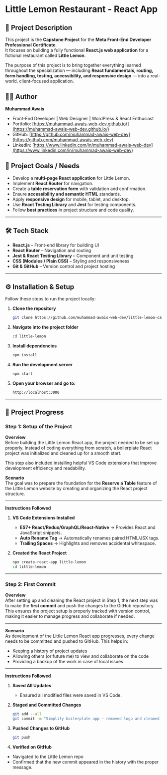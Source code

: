 # Little Lemon Restaurant - React App

## 📌 Project Description  
This project is the **Capstone Project** for the **Meta Front-End Developer Professional Certificate**.  
It focuses on building a fully functional **React.js web application** for a fictional restaurant called **Little Lemon**.  

The purpose of this project is to bring together everything learned throughout the specialization — including **React fundamentals, routing, form handling, testing, accessibility, and responsive design** — into a real-world, client-focused application.  

## 👨‍💻 Author  
**Muhammad Awais**  
- Front-End Developer | Web Designer | WordPress & React Enthusiast  
- Portfolio: [https://muhammad-awais-web-dev.github.io/](https://muhammad-awais-web-dev.github.io/)  
- GitHub: [https://github.com/muhammad-awais-web-dev](https://github.com/muhammad-awais-web-dev)  
- LinkedIn: [https://www.linkedin.com/in/muhammad-awais-web-dev](https://www.linkedin.com/in/muhammad-awais-web-dev)  

## 🎯 Project Goals / Needs  
- Develop a **multi-page React application** for Little Lemon.  
- Implement **React Router** for navigation.  
- Create a **table reservation form** with validation and confirmation.  
- Ensure **accessibility and semantic HTML** standards.  
- Apply **responsive design** for mobile, tablet, and desktop.  
- Use **React Testing Library** and **Jest** for testing components.  
- Follow **best practices** in project structure and code quality.  

---

## 🛠️ Tech Stack  
- **React.js** – Front-end library for building UI  
- **React Router** – Navigation and routing  
- **Jest & React Testing Library** – Component and unit testing  
- **CSS (Modules / Plain CSS)** – Styling and responsiveness  
- **Git & GitHub** – Version control and project hosting  

---

## ⚙️ Installation & Setup  

Follow these steps to run the project locally:  

1. **Clone the repository**  
   ```bash
   git clone https://github.com/muhammad-awais-web-dev/little-lemon-capstone.git

2. **Navigate into the project folder**  
   ```bash
   cd little-lemon

3. **Install dependencies**  
   ```bash
   npm install

4. **Run the development server**  
   ```bash
   npm start
5. **Open your browser and go to:**  
    ```
    http://localhost:3000
    ```
---

## 🚀 Project Progress

### Step 1: Setup of the Project

**Overview**  
Before building the Little Lemon React app, the project needed to be set up properly. Instead of coding everything from scratch, a boilerplate React project was initialized and cleaned up for a smooth start.  

This step also included installing helpful VS Code extensions that improve development efficiency and readability.  

**Scenario**  
The goal was to prepare the foundation for the **Reserve a Table** feature of the Little Lemon website by creating and organizing the React project structure.  

---

**Instructions Followed**

1. **VS Code Extensions Installed**
   - **ES7+ React/Redux/GraphQL/React-Native** → Provides React and JavaScript snippets.  
   - **Auto Rename Tag** → Automatically renames paired HTML/JSX tags.  
   - **Trailing Spaces** → Highlights and removes accidental whitespace.  

2. **Created the React Project**  
   ```bash
   npx create-react-app little-lemon
   cd little-lemon
---

### Step 2: First Commit

**Overview**  
After setting up and cleaning the React project in Step 1, the next step was to make the **first commit** and push the changes to the GitHub repository. This ensures the project setup is properly tracked with version control, making it easier to manage progress and collaborate if needed.  

---

**Scenario**  
As development of the Little Lemon React app progresses, every change needs to be committed and pushed to GitHub. This helps in:  
- Keeping a history of project updates  
- Allowing others (or future me) to view and collaborate on the code  
- Providing a backup of the work in case of local issues  

---

**Instructions Followed**

1. **Saved All Updates**  
   - Ensured all modified files were saved in VS Code.  

2. **Staged and Committed Changes**  
   ```bash
   git add --all
   git commit -m "Simplify boilerplate app – removed logo and cleaned App.js"

3. **Pushed Changes to GitHub**  
   ```bash
   git push

4. **Verified on GitHub**
 - Navigated to the Little Lemon repo
 - Confirmed that the new commit appeared in the history with the proper message.